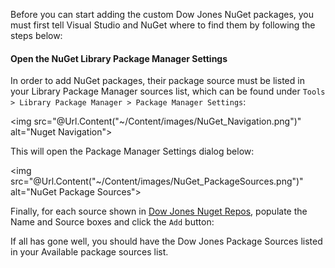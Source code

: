 ﻿Before you can start adding the custom Dow Jones NuGet packages, you must first tell Visual Studio and NuGet where to find them by following the steps below:

#### Open the NuGet Library Package Manager Settings
In order to add NuGet packages, their package source must be listed in your Library Package Manager sources list, which can be found under `Tools > Library Package Manager > Package Manager Settings`:

<img src="@Url.Content("~/Content/images/NuGet_Navigation.png")" alt="Nuget Navigation">

This will open the Package Manager Settings dialog below:

<img src="@Url.Content("~/Content/images/NuGet_PackageSources.png")" alt="NuGet Package Sources">

Finally, for each source shown in [Dow Jones Nuget Repos](#DowJonesNugetRepos), populate the Name and Source boxes and click the `Add` button:

If all has gone well, you should have the Dow Jones Package Sources listed in your Available package sources list.
